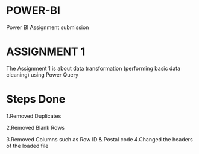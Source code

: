 # POWER-BI
Power BI Assignment submission
# ASSIGNMENT 1

The Assignment 1 is about data transformation (performing basic data cleaning) using Power Query

# Steps Done
1.Removed Duplicates

2.Removed Blank Rows

3.Removed Columns such as Row ID & Postal code
4.Changed the headers of the loaded file 


